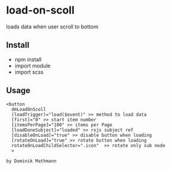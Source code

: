 # load-on-scoll

loads data when user scroll to bottom

## Install

- npm install
- import module
- import scss

## Usage

    <button
      dmLoadOnScoll
      (loadTrigger)="load($event)" >> method to load data
      [first]="0" >> start item number
      [itemsPerPage]="100" >> items per Page
      [loadDoneSubject]="loaded" >> rxjs subject ref
      [disableOnLoad]="true" >> disable button when loading
      [rotateOnLoad]="true" >> rotate button when loading
      rotateOnLoadChildSelector=".icon"  >> rotate only sub node
      >

```
by Dominik Mathmann
```

